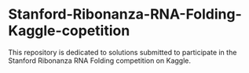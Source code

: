 # Stanford-Ribonanza-RNA-Folding-Kaggle-copetition
This repository is dedicated to solutions submitted to participate in the Stanford Ribonanza RNA Folding competition on Kaggle.
